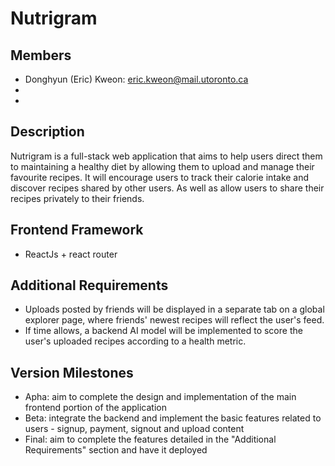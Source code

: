 # Nutrigram

## Members
- Donghyun (Eric) Kweon: eric.kweon@mail.utoronto.ca
- 
- 

## Description
Nutrigram is a full-stack web application that aims to help users direct them to maintaining a healthy diet by allowing them to upload and manage their favourite recipes. 
It will encourage users to track their calorie intake and discover recipes shared by other users. As well as allow users to share their recipes privately to their friends.

## Frontend Framework
- ReactJs + react router

## Additional Requirements
- Uploads posted by friends will be displayed in a separate tab on a global explorer page, where friends' newest recipes will reflect the user's feed.
- If time allows, a backend AI model will be implemented to score the user's uploaded recipes according to a health metric.

## Version Milestones
- Apha: aim to complete the design and implementation of the main frontend portion of the application
- Beta: integrate the backend and implement the basic features related to users - signup, payment, signout and upload content
- Final: aim to complete the features detailed in the "Additional Requirements" section and have it deployed
